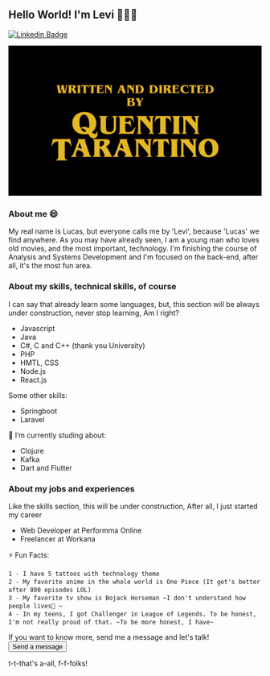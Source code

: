 ## Hello World! I'm Levi 👨🏻‍💻
[![Linkedin Badge](https://img.shields.io/badge/-LinkedIn-blue?style=flat-square&logo=Linkedin&logoColor=white&link=https://www.linkedin.com/in/lucaslevi/)](https://www.linkedin.com/in/lucaslevi/)

![GitHub Logo](/bannerpicture.png)

### About me 😄
My real name is Lucas, but everyone calls me by 'Levi', because 'Lucas' we find anywhere. 
As you may have already seen, I am a young man who loves old movies, and the most important, technology. 
I'm finishing the course of Analysis and Systems Development and I'm focused on the back-end, after all, it's the most fun area.


### About my skills,  technical skills, of course
I can say that already learn some languages, but, this section will be always under construction, never stop learning, Am I right?
- Javascript
- Java 
- C#, C and C++ (thank you University)
- PHP 
- HMTL, CSS
- Node.js
- React.js 

Some other skills: 
- Springboot
- Laravel

🌱 I’m currently studing about: 
- Clojure 
- Kafka  
- Dart and Flutter


### About my jobs and experiences 
Like the skills section, this will be under construction, After all, I just started my career
- Web Developer at Performma Online 
- Freelancer at Workana 

⚡ Fun Facts:
```
1 - I have 5 tattoos with technology theme
2 - My favorite anime in the whole world is One Piece (It get's better after 800 episodes LOL) 
3 - My favorite tv show is Bojack Horseman ~I don't understand how people lives🐴 ~
4 - In my teens, I got Challenger in League of Legends. To be honest, I'm not really proud of that. ~To be more honest, I have~
```

If you want to know more, send me a message and let's talk! 
<a href="https://api.whatsapp.com/send?phone=+5516997975061"><button type="button">Send a message</button></a>


t-t-that's a-all, f-f-folks! 



